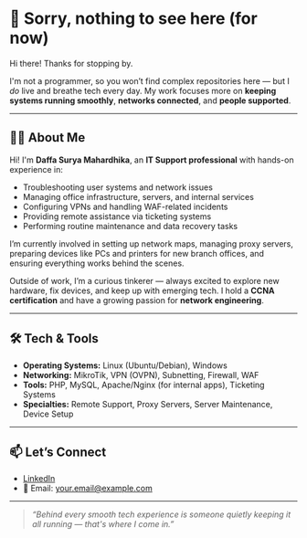 # 👋 Sorry, nothing to see here (for now)

Hi there! Thanks for stopping by.

I'm not a programmer, so you won’t find complex repositories here — but I *do* live and breathe tech every day. My work focuses more on **keeping systems running smoothly**, **networks connected**, and **people supported**.

---

## 👨‍💻 About Me

Hi! I'm **Daffa Surya Mahardhika**, an **IT Support professional** with hands-on experience in:

- Troubleshooting user systems and network issues  
- Managing office infrastructure, servers, and internal services  
- Configuring VPNs and handling WAF-related incidents  
- Providing remote assistance via ticketing systems  
- Performing routine maintenance and data recovery tasks  

I’m currently involved in setting up network maps, managing proxy servers, preparing devices like PCs and printers for new branch offices, and ensuring everything works behind the scenes.

Outside of work, I’m a curious tinkerer — always excited to explore new hardware, fix devices, and keep up with emerging tech. I hold a **CCNA certification** and have a growing passion for **network engineering**.

---

## 🛠️ Tech & Tools

- **Operating Systems:** Linux (Ubuntu/Debian), Windows  
- **Networking:** MikroTik, VPN (OVPN), Subnetting, Firewall, WAF  
- **Tools:** PHP, MySQL, Apache/Nginx (for internal apps), Ticketing Systems  
- **Specialties:** Remote Support, Proxy Servers, Server Maintenance, Device Setup

---

## 📫 Let’s Connect

- [LinkedIn](https://www.linkedin.com/in/YOUR_USERNAME)
- 📧 Email: your.email@example.com

---

> *“Behind every smooth tech experience is someone quietly keeping it all running — that's where I come in.”*

